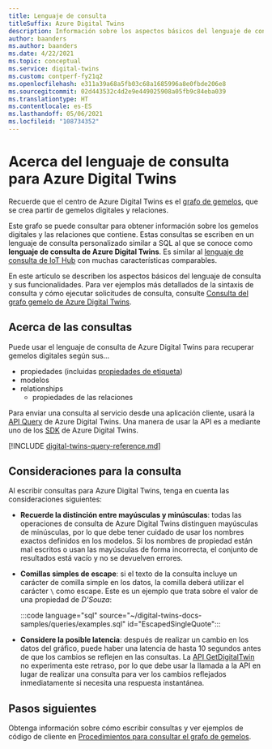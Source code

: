 ```yaml
---
title: Lenguaje de consulta
titleSuffix: Azure Digital Twins
description: Información sobre los aspectos básicos del lenguaje de consulta de Azure Digital Twins.
author: baanders
ms.author: baanders
ms.date: 4/22/2021
ms.topic: conceptual
ms.service: digital-twins
ms.custom: contperf-fy21q2
ms.openlocfilehash: e311a39a68a5fb03c68a1685996a8e0fbde206e8
ms.sourcegitcommit: 02d443532c4d2e9e449025908a05fb9c84eba039
ms.translationtype: HT
ms.contentlocale: es-ES
ms.lasthandoff: 05/06/2021
ms.locfileid: "108734352"
---
```

# <a name="about-the-query-language-for-azure-digital-twins"></a>Acerca del lenguaje de consulta para Azure Digital Twins

Recuerde que el centro de Azure Digital Twins es el [grafo de gemelos](concepts-twins-graph.md), que se crea partir de gemelos digitales y relaciones. 

Este grafo se puede consultar para obtener información sobre los gemelos digitales y las relaciones que contiene. Estas consultas se escriben en un lenguaje de consulta personalizado similar a SQL al que se conoce como **lenguaje de consulta de Azure Digital Twins**. Es similar al [lenguaje de consulta de IoT Hub](../iot-hub/iot-hub-devguide-query-language.md) con muchas características comparables.

En este artículo se describen los aspectos básicos del lenguaje de consulta y sus funcionalidades. Para ver ejemplos más detallados de la sintaxis de consulta y cómo ejecutar solicitudes de consulta, consulte  [Consulta del grafo gemelo de Azure Digital Twins](how-to-query-graph.md).

## <a name="about-the-queries"></a>Acerca de las consultas

Puede usar el lenguaje de consulta de Azure Digital Twins para recuperar gemelos digitales según sus...
* propiedades (incluidas [propiedades de etiqueta](how-to-use-tags.md))
* modelos
* relationships
  - propiedades de las relaciones

Para enviar una consulta al servicio desde una aplicación cliente, usará la [API Query](/rest/api/digital-twins/dataplane/query) de Azure Digital Twins. Una manera de usar la API es a mediante uno de los [SDK](concepts-apis-sdks.md#overview-data-plane-apis) de Azure Digital Twins.

[!INCLUDE [digital-twins-query-reference.md](../../includes/digital-twins-query-reference.md)]

## <a name="considerations-for-querying"></a>Consideraciones para la consulta

Al escribir consultas para Azure Digital Twins, tenga en cuenta las consideraciones siguientes:
* **Recuerde la distinción entre mayúsculas y minúsculas**: todas las operaciones de consulta de Azure Digital Twins distinguen mayúsculas de minúsculas, por lo que debe tener cuidado de usar los nombres exactos definidos en los modelos. Si los nombres de propiedad están mal escritos o usan las mayúsculas de forma incorrecta, el conjunto de resultados está vacío y no se devuelven errores.
* **Comillas simples de escape**: si el texto de la consulta incluye un carácter de comilla simple en los datos, la comilla deberá utilizar el carácter `\` como escape. Este es un ejemplo que trata sobre el valor de una propiedad de *D'Souza*:

  :::code language="sql" source="~/digital-twins-docs-samples/queries/examples.sql" id="EscapedSingleQuote":::

* **Considere la posible latencia**: después de realizar un cambio en los datos del gráfico, puede haber una latencia de hasta 10 segundos antes de que los cambios se reflejen en las consultas. La [API GetDigitalTwin](how-to-manage-twin.md#get-data-for-a-digital-twin) no experimenta este retraso, por lo que debe usar la llamada a la API en lugar de realizar una consulta para ver los cambios reflejados inmediatamente si necesita una respuesta instantánea.

## <a name="next-steps"></a>Pasos siguientes

Obtenga información sobre cómo escribir consultas y ver ejemplos de código de cliente en [Procedimientos para consultar el grafo de gemelos](how-to-query-graph.md).